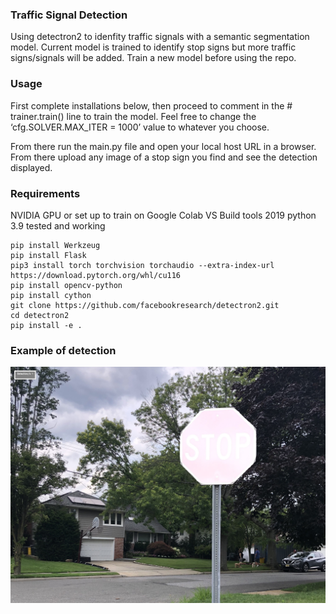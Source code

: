 ### Traffic Signal Detection

Using detectron2 to idenfity traffic signals with a semantic segmentation model. 
Current model is trained to identify stop signs but more traffic signs/signals will be added.
Train a new model before using the repo.

### Usage

First complete installations below, then proceed to comment in the # trainer.train() line to train the model. Feel free to change the ‘cfg.SOLVER.MAX_ITER = 1000’ value to whatever you choose. 

From there run the main.py file and open your local host URL in a browser. From there upload any image of a stop sign you find and see the detection displayed. 

### Requirements
NVIDIA GPU or set up to train on Google Colab
VS Build tools 2019
python 3.9 tested and working 

```console
pip install Werkzeug
pip install Flask
pip3 install torch torchvision torchaudio --extra-index-url https://download.pytorch.org/whl/cu116
pip install opencv-python
pip install cython
git clone https://github.com/facebookresearch/detectron2.git
cd detectron2
pip install -e .
```

### Example of detection

![plot](test_imgs/detection.jpg)

